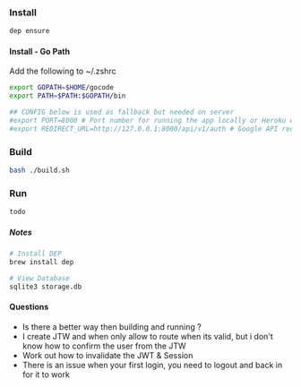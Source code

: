 ### Install
````bash
dep ensure
````

#### Install - Go Path
Add the following to ~/.zshrc
````bash
export GOPATH=$HOME/gocode
export PATH=$PATH:$GOPATH/bin

## CONFIG below is used as fallback but needed on server
#export PORT=8000 # Port number for running the app locally or Heroku will fill this
#export REDIRECT_URL=http://127.0.0.1:8000/api/v1/auth # Google API redirect URL
````

### Build
````bash
bash ./build.sh
````

### Run
````bash
todo
````


##### Notes
````bash
# Install DEP
brew install dep

# View Database
sqlite3 storage.db
````


#### Questions
* Is there a better way then building and running ?
* I create JTW and when only allow to route when its valid, but i don't know how to confirm the user from the JTW
* Work out how to invalidate the JWT & Session
* There is an issue when your first login, you need to logout and back in for it to work
